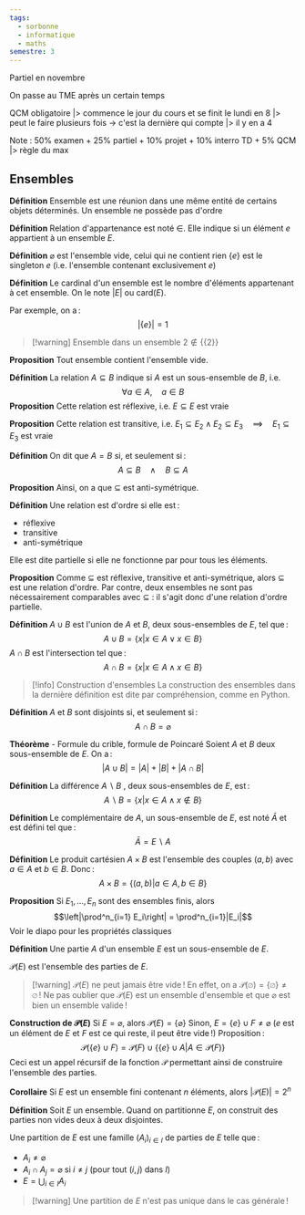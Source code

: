 ```yaml
---
tags:
  - sorbonne
  - informatique
  - maths
semestre: 3
---
```

Partiel en novembre

On passe au TME après un certain temps

QCM obligatoire
|> commence le jour du cours et se finit le lundi en 8
|> peut le faire plusieurs fois -> c'est la dernière qui compte
|> il y en a 4

Note : 50% examen + 25% partiel + 10% projet + 10% interro TD  + 5% QCM
|> règle du max
## Ensembles
**Définition**
Ensemble est une réunion dans une même entité de certains objets déterminés. Un ensemble ne possède pas d'ordre

**Définition**
Relation d'appartenance est noté $\in$. Elle indique si un élément $e$ appartient à un ensemble $E$.

**Définition**
$\varnothing$ est l'ensemble vide, celui qui ne contient rien
$\{e\}$ est le singleton $e$ (i.e. l'ensemble contenant exclusivement $e$)

**Définition**
Le cardinal d'un ensemble est le nombre d'éléments appartenant à cet ensemble. On le note $|E|$ ou $\mathrm{card}(E)$.

Par exemple, on a :
$$|\{e\}| = 1$$
> [!warning] Ensemble dans un ensemble
> $2\not\in\{\{2\}\}$

**Proposition**
Tout ensemble contient l'ensemble vide.

**Définition**
La relation $A\subseteq B$ indique si $A$ est un sous-ensemble de $B$, i.e.
$$ \forall a\in A,\quad a\in B $$
**Proposition**
Cette relation est réflexive, i.e. $E\subseteq E$ est vraie

**Proposition**
Cette relation est transitive, i.e. $E_1\subseteq E_2\land E_2\subseteq E_3\quad\implies\quad E_1\subseteq E_3$ est vraie

**Définition**
On dit que $A=B$ si, et seulement si :
$$ A\subseteq B\quad\land\quad B\subseteq A $$

**Proposition**
Ainsi, on a que $\subseteq$ est anti-symétrique.

**Définition**
Une relation est d'ordre si elle est :
- réflexive
- transitive
- anti-symétrique

Elle est dite partielle si elle ne fonctionne par pour tous les éléments.

**Proposition**
Comme $\subseteq$ est réflexive, transitive et anti-symétrique, alors $\subseteq$ est une relation d'ordre.
Par contre, deux ensembles ne sont pas nécessairement comparables avec $\subseteq$ : il s'agit donc d'une relation d'ordre partielle.

**Définition**
$A\cup B$ est l'union de $A$ et $B$, deux sous-ensembles de $E$, tel que :
$$ A\cup B = \{x| x\in A\lor x\in B\} $$
$A\cap B$ est l'intersection tel que :
$$ A\cap B = \{x| x\in A\land x\in B\} $$
> [!info] Construction d'ensembles
> La construction des ensembles dans la dernière définition est dite par compréhension, comme en Python.

**Définition**
$A$ et $B$ sont disjoints si, et seulement si :
$$ A\cap B = \varnothing $$

**Théorème** - Formule du crible, formule de Poincaré
Soient $A$ et $B$ deux sous-ensemble de $E$. On a :
$$ |A\cup B| = |A|+|B|+|A\cap B| $$

**Définition**
La différence $A\backslash B$ , deux sous-ensembles de $E$, est :
$$ A\backslash B = \{x|x\in A\land x\notin B\} $$

**Définition**
Le complémentaire de $A$, un sous-ensemble de $E$, est noté $\bar A$ et est défini tel que :
$$ \bar A= E\backslash A $$

**Définition**
Le produit cartésien $A\times B$ est l'ensemble des couples $(a,b)$ avec $a\in A$ et $b\in B$. Donc :
$$ A\times B = \{(a,b)|a\in A,b\in B\} $$

**Proposition**
Si $E_1,\ldots,E_n$ sont des ensembles finis, alors $$\left|\prod^n_{i=1} E_i\right| = \prod^n_{i=1}|E_i|$$
Voir le diapo pour les propriétés classiques

**Définition**
Une partie $A$ d'un ensemble $E$ est un sous-ensemble de $E$.

$\mathcal{P}(E)$ est l'ensemble des parties de $E$.

> [!warning] $\mathcal{P}(E)$ ne peut jamais être vide !
> En effet, on a $\mathcal{P}(\varnothing) = \{\varnothing\} \neq \varnothing$ !
> Ne pas oublier que $\mathcal{P}(E)$ est un ensemble d'ensemble et que $\varnothing$ est bien un ensemble valide !

**Construction de $\mathcal{P}(E)$**
Si $E=\varnothing$, alors $\mathcal{P}(E) = \{\varnothing\}$
Sinon, $E=\{e\}\cup F\neq\varnothing$ ($e$ est un élément de $E$ et $F$ est ce qui reste, il peut être vide !)
Proposition : $$\mathcal{P}(\{e\}\cup F) = \mathcal{P}(F)\cup\{\{e\}\cup A|A\in\mathcal{P}(F)\}$$Ceci est un appel récursif de la fonction $\mathcal{P}$ permettant ainsi de construire l'ensemble des parties.

**Corollaire**
Si $E$ est un ensemble fini contenant $n$ éléments, alors $|\mathcal{P}(E)|=2^n$

**Définition**
Soit $E$ un ensemble.
Quand on partitionne $E$, on construit des parties non vides deux à deux disjointes.

Une partition de $E$ est une famille $(A_i)_{i\in I}$ de parties de $E$ telle que :
- $A_i\neq\varnothing$
- $A_i\cap A_j = \varnothing$ si $i\neq j$ (pour tout $(i,j)$ dans $I$)
- $E=\bigcup_{i\in I} A_i$

> [!warning] Une partition de $E$ n'est pas unique dans le cas générale !
